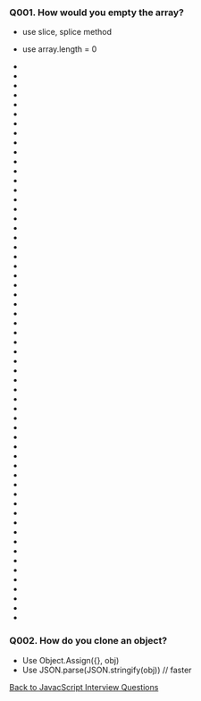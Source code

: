 ### Q001. How would you empty the array?
- use slice, splice method
- use array.length = 0

-
-
-
-
-
-
-
-
-
-
-
-
-
-
-
-
-
-
-
-
-
-
-
-
-
-
-
-
-
-
-
-
-
-
-
-
-
-
-
-
-
-
-
-
-
-
-
-
-
-
-
-
-
-
-
-
-
-
-

### Q002. How do you clone an object?
- Use Object.Assign({}, obj)
- Use JSON.parse(JSON.stringify(obj)) // faster

[Back to JavacScript Interview Questions](/interviewQuestions/javascript-interview-questions.md)